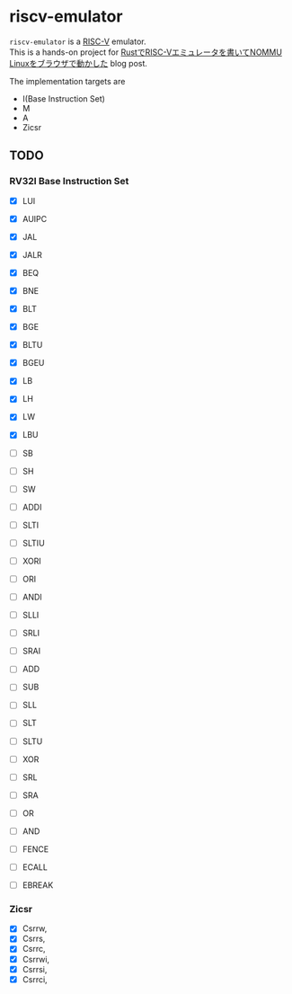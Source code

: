 # riscv-emulator

`riscv-emulator` is a [RISC-V](https://riscv.org/)  emulator.  
This is a hands-on project for [RustでRISC-Vエミュレータを書いてNOMMU Linuxをブラウザで動かした](https://bokuweb.github.io/undefined/articles/20230523.html) blog post.

The implementation targets are

* I(Base Instruction Set)
* M
* A
* Zicsr


## TODO

### RV32I Base Instruction Set

- [x] LUI
- [x] AUIPC
- [x] JAL
- [x] JALR
- [x] BEQ
- [x] BNE
- [x] BLT
- [x] BGE
- [x] BLTU
- [x] BGEU
- [x] LB
- [x] LH
- [x] LW
- [x] LBU
- [ ] SB
- [ ] SH
- [ ] SW
- [ ] ADDI
- [ ] SLTI
- [ ] SLTIU
- [ ] XORI
- [ ] ORI
- [ ] ANDI
- [ ] SLLI
- [ ] SRLI
- [ ] SRAI
- [ ] ADD
- [ ] SUB
- [ ] SLL
- [ ] SLT
- [ ] SLTU
- [ ] XOR
- [ ] SRL
- [ ] SRA
- [ ] OR
- [ ] AND
- [ ] FENCE
- [ ] ECALL
- [ ] EBREAK


### Zicsr

- [x] Csrrw,
- [x] Csrrs,
- [x] Csrrc,
- [x] Csrrwi,
- [x] Csrrsi,
- [x] Csrrci,
